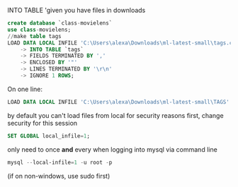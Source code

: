 INTO TABLE 'given you have files in downloads
```SQL
create database `class-movielens`
use class-movielens;
//make table tags
LOAD DATA LOCAL INFILE 'C:\Users\alexa\Downloads\ml-latest-small\tags.csv'
    -> INTO TABLE `tags`
    -> FIELDS TERMINATED BY ','
    -> ENCLOSED BY '"'
    -> LINES TERMINATED BY '\r\n'
    -> IGNORE 1 ROWS;
```
On one line:
```SQL
LOAD DATA LOCAL INFILE 'C:\Users\alexa\Downloads\ml-latest-small\TAGS' INTO TABLE `tags` FIELDS TERMINATED BY ',' ENCLOSED BY '"' LINES TERMINATED BY '\r\n' IGNORE 1 LINES;
```
by default you can't load files from local for security reasons
first, change security for this session
```SQL
SET GLOBAL local_infile=1;
```
only need to once
**and** every when logging into mysql via command line
```powershell
mysql --local-infile=1 -u root -p
```
(if on non-windows, use sudo first)